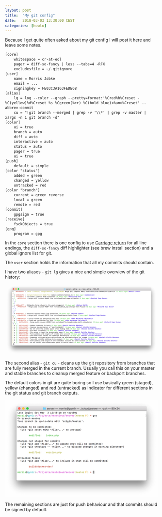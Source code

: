 ```yaml
---
layout: post
title:  "My git config"
date:   2018-03-03 13:30:00 CEST
categories: [howto]
---
```


Because I get quite often asked about my git config I will post it here and leave some notes.

```
[core]
	whitespace = cr-at-eol
	pager = diff-so-fancy | less --tabs=4 -RFX
	excludesfile = ~/.gitignore
[user]
	name = Morris Jobke
	email = ...
	signingkey = FE03C3A163FEDE68
[alias]
	lg = log --color --graph --pretty=format:'%Cred%h%Creset -%C(yellow)%d%Creset %s %Cgreen(%cr) %C(bold blue)<%an>%Creset' --abbrev-commit
	cu = "!git branch --merged | grep -v '\\*' | grep -v master | xargs -n 1 git branch -d"
[color]
	ui = true
	branch = auto
	diff = auto
	interactive = auto
	status = auto
	pager = true
	ui = true
[push]
	default = simple
[color "status"]
	added = green
	changed = yellow
	untracked = red
[color "branch"]
	current = green reverse
	local = green
	remote = red
[commit]
	gpgsign = true
[receive]
	fsckObjects = true
[gpg]
	program = gpg
```

In the `core` section there is one config to use [Carriage return](https://en.wikipedia.org/wiki/Carriage_return) for all line endings, the `diff-so-fancy` diff highlighter (see brew install section) and a global ignore list for git.

The `user` section holds the information that all my commits should contain.

I have two aliases - `git lg` gives a nice and simple overview of the git history:

![git lg](/images/2018-03-03-git-lg.png)

The second alias - `git cu` - cleans up the git repository from branches that are fully merged in the current branch. Usually you call this on your master and stable branches to cleanup merged feature or backport branches.

The default colors in git are quite boring so I use basically green (staged), yellow (changed) and red (untracked) as indicator for different sections in the git status and git branch outputs.

![git status](/images/2018-03-03-git-status.png)

The remaining sections are just for push behaviour and that commits should be signed by default.
